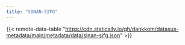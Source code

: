 ```yaml
---
title: "SINAN-SIFG"
---
```


{{< remote-data-table "https://cdn.statically.io/gh/dankkom/datasus-metadata/main/metadata/data/sinan-sifg.json" >}}
